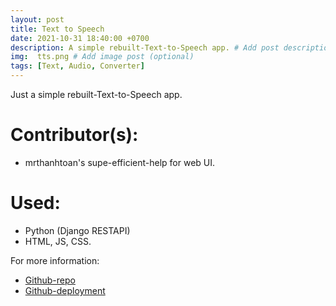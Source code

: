 ```yaml
---
layout: post
title: Text to Speech 
date: 2021-10-31 18:40:00 +0700
description: A simple rebuilt-Text-to-Speech app. # Add post description (optional)
img:  tts.png # Add image post (optional)
tags: [Text, Audio, Converter]
---
```


Just a simple rebuilt-Text-to-Speech app.

# Contributor(s): 
- mrthanhtoan's supe-efficient-help for web UI.

# Used: 
- Python (Django RESTAPI) 
- HTML, JS, CSS.

For more information:
- [Github-repo]
- [Github-deployment]

[Github-repo]: https://github.com/binh120702/Text-to-Speech
[Github-deployment]:  https://binh120702.github.io/Text-to-Speech/
